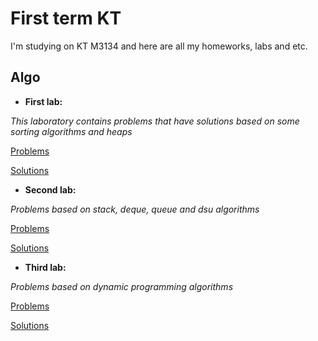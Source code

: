 # First term KT
I'm studying on KT M3134 and here are all my homeworks, labs and etc.

## Algo
- **First lab:** 

*This laboratory contains problems that have solutions based on some sorting algorithms and heaps*

[Problems](https://codeforces.com/group/IcRBR8epox/contest/298374)

[Solutions](https://github.com/semischastnoff/1-term-KT/tree/main/algo/1lab_heaps_sorts)

- **Second lab:**

*Problems based on stack, deque, queue and dsu algorithms*

[Problems](https://codeforces.com/group/IcRBR8epox/contest/302601)

[Solutions](https://github.com/semischastnoff/1-term-KT/tree/main/algo/2lab_stack_queue_dsu)

- **Third lab:**

*Problems based on dynamic programming algorithms*

[Problems](https://codeforces.com/group/IcRBR8epox/contest/306741)

[Solutions]()